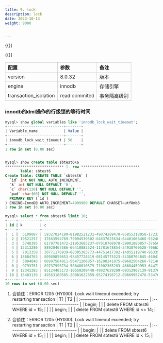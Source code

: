 ```yaml
---
title: 9. lock
description: lock
date: 2023-10-13
weight: 9000


---
```

<style>
th, td {
  border: 1px solid rgb(190, 190, 190);
}
</style>

{{<alert  color="secondary">}}



{{</alert>}}

| 配置                  | 参数          | 备注         |
| :-------------------- | :------------ | :----------- |
| version               | 8.0.32        | 版本         |
| engine                | innodb        | 存储引擎     |
| transaction_isolation | read commited | 事务隔离级别 |



### innodb的dml操作的行级锁的等待时间
```sql
mysql> show global variables like 'innodb_lock_wait_timeout';
+--------------------------+-------+
| Variable_name            | Value |
+--------------------------+-------+
| innodb_lock_wait_timeout | 50    |
+--------------------------+-------+
1 row in set (0.00 sec)



```


```sql
mysql> show create table sbtest6\G
*************************** 1. row ***************************
       Table: sbtest6
Create Table: CREATE TABLE `sbtest6` (
  `id` int NOT NULL AUTO_INCREMENT,
  `k` int NOT NULL DEFAULT '0',
  `c` char(120) NOT NULL DEFAULT '',
  `pad` char(60) NOT NULL DEFAULT '',
  PRIMARY KEY (`id`)
) ENGINE=InnoDB AUTO_INCREMENT=4999989 DEFAULT CHARSET=utf8mb3
1 row in set (0.00 sec)

mysql> select * from sbtest6 limit 10;
+----+----------+-------------------------------------------------------------------------------------------------------------------------+-------------------------------------------------------------+
| id | k        | c                                                                                                                       | pad                                                         |
+----+----------+-------------------------------------------------------------------------------------------------------------------------+-------------------------------------------------------------+
|  1 |  5109087 | 59327024190-81982521231-49874289470-85855318058-17232956115-81311006177-45953644467-89499997690-67582327146-61677430513 | 38595829074-70377467703-10468302874-28187723626-90239842892 |
|  2 | 19521257 | 17683594789-79094539502-64837025634-64401068468-93240347875-80207879399-06064830238-97247190956-35331442429-27373799568 | 39867820778-36349548421-07211377689-04092563728-84547810663 |
|  3 |  5748395 | 61797781472-21953685237-07018708078-59981880857-37650143801-66343838907-16569591625-91667390697-45471315514-20364506742 | 13476534366-22984408533-40354781449-60565035016-89557734953 |
|  4 | 15313280 | 88920467586-66410083524-11781648854-34930760528-70662863649-23485665819-94723913968-83036943042-73943487319-04850499178 | 19906396648-97010315835-49736238240-72269471454-34130982626 |
|  5 |  7013358 | 30771176939-88385383773-44751417382-14055119740-96335151493-93177611868-60086147018-13260354378-58599295103-28980000699 | 12256620636-74343475627-02875391133-37157228774-01159952757 |
|  6 | 18684763 | 80989859653-98457728319-08145775523-34380764845-46043181388-86146987729-98331886407-11504907765-31842528781-56170904522 | 36315543543-14317651291-74849276799-61220719236-08218205970 |
|  7 |  3094048 | 00997564811-56471206857-16200241075-09682504260-72148213636-42877331215-65010152605-60186210864-47916223711-99920462873 | 76121109438-47702494281-61430845633-45170497644-71831017750 |
|  8 |  9793751 | 89737996734-58648010579-71002365283-46684459953-64473149994-40277176852-27005029835-05901804451-40066793451-25994121128 | 81287426156-83520346657-05021808288-60007242249-89675256229 |
|  9 | 12341383 | 85124405172-10559209448-49927629209-69312907139-91376859631-86634255302-25545875312-81509113405-58831717318-27119761102 | 46050653664-97157950366-39785375699-30334396168-90286743965 |
| 10 | 15483139 | 49563180585-20881622859-05274198712-89669957478-53476509202-97356889842-11361452028-55614541466-94253908053-03879509450 | 38901954498-31448177235-23983427156-21396244086-57132083921 |
+----+----------+-------------------------------------------------------------------------------------------------------------------------+-------------------------------------------------------------+
10 rows in set (0.00 sec)

```

1. 会锁住：ERROR 1205 (HY000): Lock wait timeout exceeded; try restarting transaction
| T1                                   | T2                                    |
| :----------------------------------- | :------------------------------------ |
| begin;                               |                                       |
| delete  FROM sbtest6  WHERE id = 15; |                                       |
|                                      | begin;                                |
|                                      | delete  FROM sbtest6  WHERE id <= 14; |



2. 会锁住：ERROR 1205 (HY000): Lock wait timeout exceeded; try restarting transaction
| T1                                   | T2                                   |
| :----------------------------------- | :----------------------------------- |
| begin;                               |                                      |
| delete  FROM sbtest6  WHERE id = 15; |                                      |
|                                      | begin;                               |
|                                      | delete  FROM sbtest6  WHERE id < 15; |





